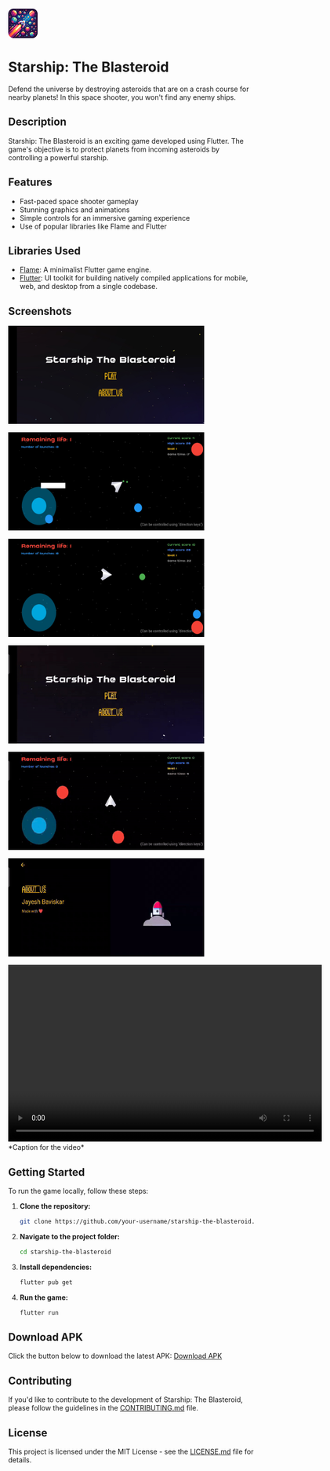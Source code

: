 [<img src="starship-the-blasteroid.png" alt="Screenshot 1" height="60px" width="60px">](starship-the-blasteroid.png)
# Starship: The Blasteroid

Defend the universe by destroying asteroids that are on a crash course for nearby planets! In this space shooter, you won't find any enemy ships.

## Description

Starship: The Blasteroid is an exciting game developed using Flutter. The game's objective is to protect planets from incoming asteroids by controlling a powerful starship.

## Features

- Fast-paced space shooter gameplay
- Stunning graphics and animations
- Simple controls for an immersive gaming experience
- Use of popular libraries like Flame and Flutter

## Libraries Used

- [Flame](https://flame-engine.org/): A minimalist Flutter game engine.
- [Flutter](https://flutter.dev/): UI toolkit for building natively compiled applications for mobile, web, and desktop from a single codebase.

## Screenshots

[<img src="screenshots/image-1.jpeg" alt="Screenshot 1" height="200px" width="400px">](screenshots/image-1.jpeg)


[<img src="screenshots/image-2.jpeg" alt="Screenshot 2" height="200px" width="400px">](screenshots/image-2.jpeg)


[<img src="screenshots/image-3.jpeg" alt="Screenshot 3" height="200px" width="400px">](screenshots/image-3.jpeg)


[<img src="screenshots/part-1.gif" alt="Screenshot 4" height="200px" width="400px">](screenshots/part-1.gif)


[<img src="screenshots/part-2.gif" alt="Screenshot 5" height="200px" width="400px">](screenshots/part-2.gif)


[<img src="screenshots/part-3.gif" alt="Screenshot 6" height="200px" width="400px">](screenshots/part-3.gif)


<video width="640" height="360" controls>
  <source src="screenshots/video.mp4" type="video/mp4">
  Your browser does not support the video tag.
</video>
*Caption for the video*

## Getting Started

To run the game locally, follow these steps:

1. **Clone the repository:**

    ```bash
    git clone https://github.com/your-username/starship-the-blasteroid.git
    ```

2. **Navigate to the project folder:**

    ```bash
    cd starship-the-blasteroid
    ```

3. **Install dependencies:**

    ```bash
    flutter pub get
    ```

4. **Run the game:**

    ```bash
    flutter run
    ```

## Download APK

Click the button below to download the latest APK:
[Download APK](./starship-v1.2.apk)

## Contributing

If you'd like to contribute to the development of Starship: The Blasteroid, please follow the guidelines in the [CONTRIBUTING.md](CONTRIBUTING.md) file.

## License

This project is licensed under the MIT License - see the [LICENSE.md](LICENSE.md) file for details.
